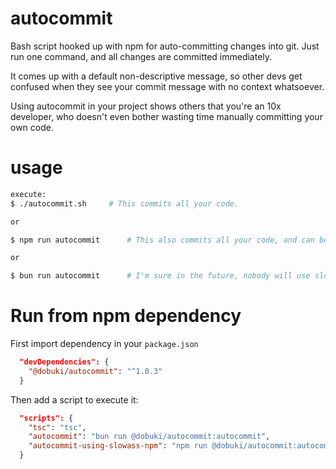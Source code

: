 # autocommit
Bash script hooked up with npm for auto-committing changes into git. Just run one command, and all changes are committed immediately.

It comes up with a default non-descriptive message, so other devs get confused when they see your commit message with no context whatsoever.

Using autocommit in your project shows others that you're an 10x developer, who doesn't even bother wasting time manually committing your own code.

# usage

```bash
execute:
$ ./autocommit.sh     # This commits all your code.

or

$ npm run autocommit      # This also commits all your code, and can be run from npm

or

$ bun run autocommit      # I'm sure in the future, nobody will use slowass npm anymore and everyone will be using bun!
```

# Run from npm dependency

First import dependency in your `package.json`

```json
  "devDependencies": {
    "@dobuki/autocommit": "^1.0.3"
  }
```

Then add a script to execute it:

```json
  "scripts": {
    "tsc": "tsc",
    "autocommit": "bun run @dobuki/autocommit:autocommit",
    "autocommit-using-slowass-npm": "npm run @dobuki/autocommit:autocommit"
  }
```
